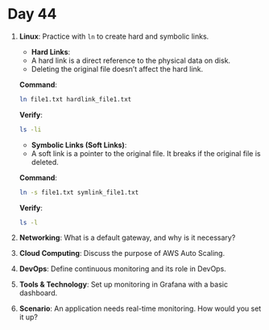 # Day 44

1. **Linux**: Practice with `ln` to create hard and symbolic links.
   - **Hard Links**:  
    - A hard link is a direct reference to the physical data on disk.
    - Deleting the original file doesn’t affect the hard link.

   **Command**:
     ```bash
     ln file1.txt hardlink_file1.txt
     ```

   **Verify**:
     ```bash
     ls -li
     ```

   - **Symbolic Links (Soft Links)**:  
    - A soft link is a pointer to the original file. It breaks if the original file is deleted.

   **Command**:
     ```bash
     ln -s file1.txt symlink_file1.txt
     ```

   **Verify**:
     ```bash
     ls -l
     ```


2. **Networking**: What is a default gateway, and why is it necessary?

3. **Cloud Computing**: Discuss the purpose of AWS Auto Scaling.

4. **DevOps**: Define continuous monitoring and its role in DevOps.

5. **Tools & Technology**: Set up monitoring in Grafana with a basic dashboard.

6. **Scenario**: An application needs real-time monitoring. How would you set it up?


